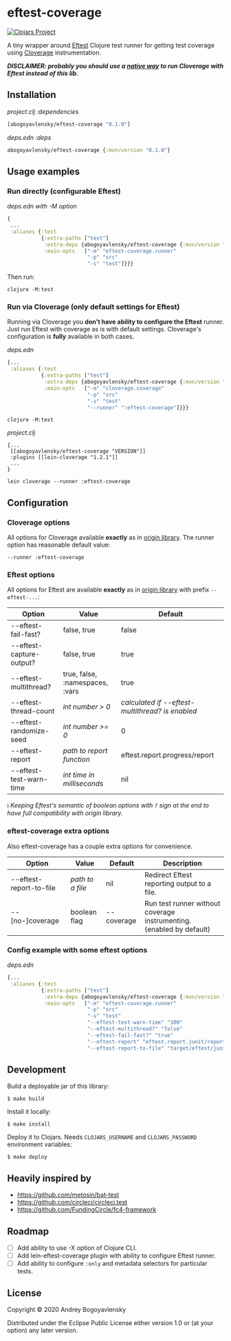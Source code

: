 # eftest-coverage

[![Clojars Project](https://img.shields.io/clojars/v/abogoyavlensky/eftest-coverage.svg)](https://clojars.org/abogoyavlensky/eftest-coverage)

A tiny wrapper around [Eftest](https://github.com/weavejester/eftest) Clojure test runner
for getting test coverage using [Cloverage](https://github.com/cloverage/cloverage) instrumentation.

__*DISCLAIMER: probably you should use a [native way](https://github.com/cloverage/cloverage/pull/315) to run Cloverage with Eftest instead of this lib.*__

## Installation

*project.clj :dependencies*

```clojure
[abogoyavlensky/eftest-coverage "0.1.0"]
```

*deps.edn :deps*

```clojure
abogoyavlensky/eftest-coverage {:mvn/version "0.1.0"}
```

## Usage examples

### Run directly (configurable Eftest)

*deps.edn with -M option*

```clojure
{
 ...
 :aliases {:test
           {:extra-paths ["test"]
            :extra-deps {abogoyavlensky/eftest-coverage {:mvn/version "VERSION"}}
            :main-opts   ["-m" "eftest-coverage.runner"
                          "-p" "src"
                          "-s" "test"]}}}
```

Then run:

```shell
clojure -M:test
```

### Run via Cloverage (only default settings for Eftest)

Running via Cloverage you **don't have ability to configure the Eftest** runner.
Just run Eftest with coverage as is with default settings.
Cloverage's configuration is **fully** available in both cases.

*deps.edn*

```clojure
{...
 :aliases {:test
           {:extra-paths ["test"]
            :extra-deps {abogoyavlensky/eftest-coverage {:mvn/version "VERSION"}}
            :main-opts   ["-m" "cloverage.coverage"
                          "-p" "src"
                          "-s" "test"
                          "--runner" ":eftest-coverage"]}}}
```

```shell
clojure -M:test
```


*project.clj*
```
{...
 [[abogoyavlensky/eftest-coverage "VERSION"]]
 :plugins [[lein-cloverage "1.2.1"]]
 ...
}
```

```shell
lein cloverage --runner :eftest-coverage
```

## Configuration


### Cloverage options
All options for Cloverage available **exactly** as in [origin library](https://github.com/cloverage/cloverage/tree/4a793d34cc603c9ff67e00baa9b485833694a9ff#leiningen-project-options).
The runner option has reasonable default value:

```
--runner :eftest-coverage
```


### Eftest options
All options for Eftest are available
**exactly** as in [origin library](https://github.com/weavejester/eftest#usage) with prefix `--eftest-...`:


|Option|Value|Default|
|------|-----|-------|
|--eftest-fail-fast?|false, true|false|
|--eftest-capture-output?|false, true|true|
|--eftest-multithread?|true, false, :namespaces, :vars| true|
|--eftest-thread-count|*int number > 0*|*calculated if --eftest-multithread? is enabled*|
|--eftest-randomize-seed|*int number >= 0*|0|
|--eftest-report|*path to report function*|eftest.report.progress/report|
|--eftest-test-warn-time|*int time in milliseconds*|nil|


:information_source: *Keeping Eftest's semantic of boolean options with `?` sign at the end
to have full compatibility with origin library.*


### eftest-coverage extra options
Also eftest-coverage has a couple extra options for convenience.

|Option|Value|Default|Description|
|------|-----|-------|-----------|
|--eftest-report-to-file|*path to a file*|nil|Redirect Eftest reporting output to a file.|
|--[no-]coverage|boolean flag|--coverage|Run test runner without coverage instrumenting. (enabled by default)|

### Config example with some eftest options

*deps.edn*

```clojure
{...
 :aliases {:test
           {:extra-paths ["test"]
            :extra-deps {abogoyavlensky/eftest-coverage {:mvn/version "VERSION"}}
            :main-opts   ["-m" "eftest-coverage.runner"
                          "-p" "src"
                          "-s" "test"
                          "--eftest-test-warn-time" "100"
                          "--eftest-multithread?" "false"
                          "--eftest-fail-fast?" "true"
                          "--eftest-report" "eftest.report.junit/report"
                          "--eftest-report-to-file" "target/eftest/junit.xml"]}}}
```

## Development

Build a deployable jar of this library:

```
$ make build
```

Install it locally:

```
$ make install
```

Deploy it to Clojars. Needs `CLOJARS_USERNAME` and `CLOJARS_PASSWORD` environment variables:

```
$ make deploy
```

## Heavily inspired by

- https://github.com/metosin/bat-test
- https://github.com/circleci/circleci.test
- https://github.com/FundingCircle/fc4-framework

## Roadmap

- [ ] Add ability to use -X option of Clojure CLI.
- [ ] Add lein-eftest-coverage plugin with ability to configure Eftest runner.
- [ ] Add ability to configure `:only` and metadata selectors for particular tests.

## License

Copyright © 2020 Andrey Bogoyavlensky

Distributed under the Eclipse Public License either version 1.0 or (at
your option) any later version.
